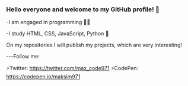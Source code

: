 ### Hello everyone and welcome to my GitHub profile! 👋

-I am engaged in programming 👩‍💻

-I study HTML, CSS, JavaScript, Python 🌱

On my repositories I will publish my projects, which are very interesting!

---Follow me:

⚡Twitter: https://twitter.com/max_code971
⚡CodePen: https://codepen.io/maksim971
<!--
**max-code971/max-code971** is a ✨ _special_ ✨ repository because its `README.md` (this file) appears on your GitHub profile.

Here are some ideas to get you started:

- 🔭 I’m currently working on ...
- 🌱 I’m currently learning ...
- 👯 I’m looking to collaborate on ...
- 🤔 I’m looking for help with ...
- 💬 Ask me about ...
- 📫 How to reach me: ...
- 😄 Pronouns: ...
- ⚡ Fun fact: ...
-->

